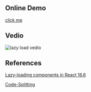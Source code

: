 
## Online Demo

[click me](https://momopig.github.io/react-lazy-load-demo/)
## Vedio
![lazy load vedio](./readme/lazy-load-vedio.gif)

## References
[Lazy-loading components in React 16.6](https://blog.logrocket.com/lazy-loading-components-in-react-16-6-6cea535c0b52/)

[Code-Splitting](https://reactjs.org/docs/code-splitting.html)
